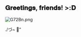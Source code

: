 ## 𝐆𝐫𝐞𝐞𝐭𝐢𝐧𝐠𝐬, 𝐟𝐫𝐢𝐞𝐧𝐝𝐬! >:𝐃
![G72Bn.png](https://cdn1.picturebb.com/1/2025/03/25/G72Bn.png)

./づ~ 🍓"
